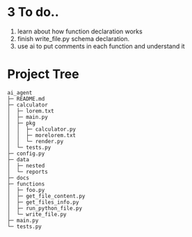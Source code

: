# 3 To do..
1. learn about how function declaration works
2. finish write_file.py schema declaration.
3. use ai to put comments in each function and understand it

# Project Tree
```
ai_agent
├─ README.md
├─ calculator
│  ├─ lorem.txt
│  ├─ main.py
│  ├─ pkg
│  │  ├─ calculator.py
│  │  ├─ morelorem.txt
│  │  └─ render.py
│  └─ tests.py
├─ config.py
├─ data
│  ├─ nested
│  └─ reports
├─ docs
├─ functions
│  ├─ foo.py
│  ├─ get_file_content.py
│  ├─ get_files_info.py
│  ├─ run_python_file.py
│  └─ write_file.py
├─ main.py
└─ tests.py

```